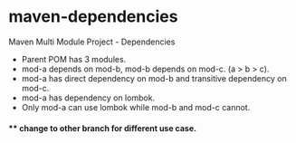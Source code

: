 # maven-dependencies
Maven Multi Module Project - Dependencies

- Parent POM has 3 modules.
- mod-a depends on mod-b, mod-b depends on mod-c. (a > b > c).
- mod-a has direct dependency on mod-b and transitive dependency on mod-c. 
- mod-a has dependency on lombok.
- Only mod-a can use lombok while mod-b and mod-c cannot. 

#### ** change to other branch for different use case.
